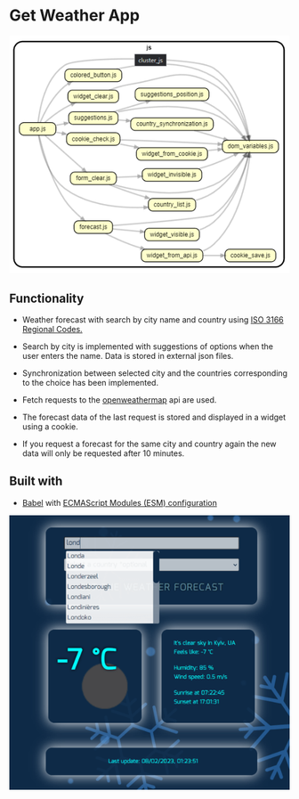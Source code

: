 # Get Weather App

![screenshot](./img/dependencies.png)

## Functionality

- Weather forecast with search by city name and country using [ISO 3166 Regional Codes.](https://github.com/lukes/ISO-3166-Countries-with-Regional-Codes)

- Search by city is implemented with suggestions of options when the user enters the name. Data is stored in external json files.

- Synchronization between selected city and the countries corresponding to the choice has been implemented.

- Fetch requests to the [openweathermap](https://openweathermap.org/api) api are used.

- The forecast data of the last request is stored and displayed in a widget using a cookie.

- If you request a forecast for the same city and country again the new data will only be requested after 10 minutes.

## Built with

- [Babel](https://babeljs.io/) with [ECMAScript Modules (ESM) configuration](https://babeljs.io/docs/en/babel-preset-env)


![screenshot](./img/screenshot.png)
